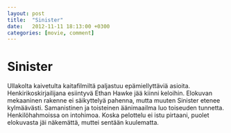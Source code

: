 ```yaml
---
layout: post
title:  "Sinister"
date:   2012-11-11 18:13:00 +0300
categories: [movie, comment]
---
```


# Sinister

Ullakolta kaivetulta kaitafilmiltä paljastuu epämiellyttäviä asioita. Henkirikoskirjailijana esiintyvä Ethan Hawke jää kiinni keloihin. Elokuvan mekaaninen rakenne ei säikyttelyä pahenna, mutta muuten Sinister etenee kylmäävästi. Samanistinen ja toisteinen äänimaailma luo toiseuden tunnetta. Henkilöhahmoissa on intohimoa. Koska pelottelu ei istu pirtaani, puolet elokuvasta jäi näkemättä, muttei sentään kuulematta.

[//]: # "http://www.imdb.com/title/tt1922777/"